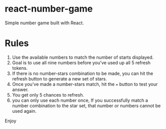 # react-number-game
Simple number game built with React. 

# Rules 
1. Use the available numbers to match the number of starts displayed. 
2. Goal is to use all nine numbers before you've used up all 5 refresh tokens. 
3. If there is no number-stars combination to be made, you can hit the refresh button to generate a new set of stars. 
4. Once you've made a number-stars match, hit the `=` button to test your answer. 
5. You get only 5 chances to refresh.
6. you can only use each number once, If you successfully match a number combination to the star set, that number or numbers cannot be used again.

Enjoy
